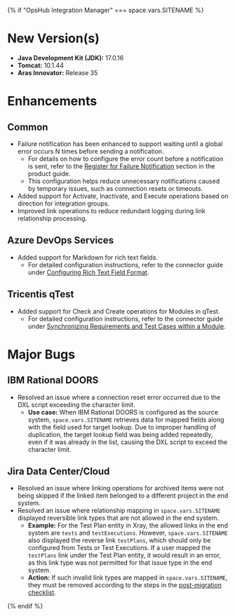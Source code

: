 {% if "OpsHub Integration Manager" === space.vars.SITENAME %}
# New Version(s)
- **Java Development Kit (JDK):** 17.0.16
- **Tomcat:** 10.1.44
- **Aras Innovator:** Release 35

# Enhancements
## Common
- Failure notification has been enhanced to support waiting until a global error occurs N times before sending a notification.  
  - For details on how to configure the error count before a notification is sent, refer to the [Register for Failure Notification](../help-center/troubleshooting/configure-post-failure-notification.md#register-for-failure-notification) section in the product guide.  
  - This configuration helps reduce unnecessary notifications caused by temporary issues, such as connection resets or timeouts.
- Added support for Activate, Inactivate, and Execute operations based on direction for integration groups.
- Improved link operations to reduce redundant logging during link relationship processing.

## Azure DevOps Services
- Added support for Markdown for rich text fields.  
  - For detailed configuration instructions, refer to the connector guide under [Configuring Rich Text Field Format](../connectors/azure-devops#configuring-rich-text-field-format-for-write-operations).

## Tricentis qTest
- Added support for Check and Create operations for Modules in qTest.  
  - For detailed configuration instructions, refer to the connector guide under [Synchronizing Requirements and Test Cases within a Module](../connectors/tricentis-qTest.md#requirement-and-test-case).

# Major Bugs

## IBM Rational DOORS
- Resolved an issue where a connection reset error occurred due to the DXL script exceeding the character limit.  
  - **Use case:** When IBM Rational DOORS is configured as the source system, <code class="expression">space.vars.SITENAME</code> retrieves data for mapped fields along with the field used for target lookup. Due to improper handling of duplication, the target lookup field was being added repeatedly, even if it was already in the list, causing the DXL script to exceed the character limit.

## Jira Data Center/Cloud
- Resolved an issue where linking operations for archived items were not being skipped if the linked item belonged to a different project in the end system.
- Resolved an issue where relationship mapping in <code class="expression">space.vars.SITENAME</code> displayed reversible link types that are not allowed in the end system.  
  - **Example:** For the Test Plan entity in Xray, the allowed links in the end system are `tests` and `testExecutions`. However, <code class="expression">space.vars.SITENAME</code> also displayed the reverse link `testPlans`, which should only be configured from Tests or Test Executions. If a user mapped the `testPlans` link under the Test Plan entity, it would result in an error, as this link type was not permitted for that issue type in the end system.  
  - **Action:** If such invalid link types are mapped in <code class="expression">space.vars.SITENAME</code>, they must be removed according to the steps in the [post-migration checklist](../manage/upgrade/post-migration-checklist.md#update-relationship-mapping-for-jira).

{% endif %}